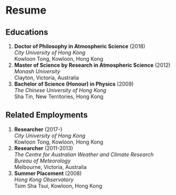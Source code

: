 # Resume

## Educations
1. **Doctor of Philosophy in Atmospheric Science** (2018)  
*City University of Hong Kong*  
Kowloon Tong, Kowloon, Hong Kong
1. **Master of Science by Research in Atmospheric Science** (2012)  
*Monash University*  
Clayton, Victoria, Australia
1. **Bachelor of Science (Honour) in Physics** (2009)  
*The Chinese University of Hong Kong*  
Sha Tin, New Territories, Hong Kong

## Related Employments
1. **Researcher** (2017-)  
*City University of Hong Kong*  
Kowloon Tong, Kowloon, Hong Kong
1. **Researcher** (2011-2013)  
*The Centre for Australian Weather and Climate Research  
Bureau of Meteorology*  
Melbourne, Victoria, Australia
1. **Summer Placement** (2008)  
*Hong Kong Observatory*  
Tsim Sha Tsui, Kowloon, Hong Kong
